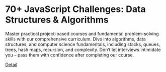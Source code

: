 # 70+ JavaScript Challenges: Data Structures & Algorithms

Master practical project-based courses and fundamental problem-solving skills with our comprehensive curriculum. Dive into algorithms, data structures, and computer science fundamentals, including stacks, queues, trees, hash maps, recursion, and complexity. Don’t let interviews intimidate you – pass them with confidence after completing our course. 

[Detail](https://eduitfree.com/courses/70-javascript-challenges-data-structures-algorithms)